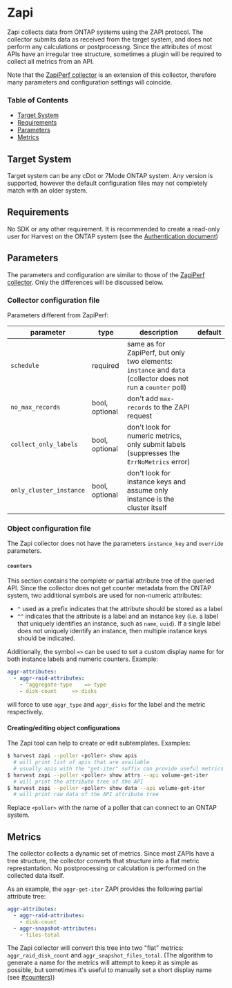 

# Zapi

Zapi collects data from ONTAP systems using the ZAPI protocol. The collector submits data as received from the target system, and does not perform any calculations or postprocessng. Since the attributes of most APIs have an irregular tree structure, sometimes a plugin will be required to collect all metrics from an API.

Note that the [ZapiPerf collector](../zapiperf/README.md) is an extension of this collector, therefore many parameters and configuration settings will coincide.

### Table of Contents
- [Target System](#target-system)
- [Requirements](#requirements)
- [Parameters](#parameters)
- [Metrics](#metrics)

## Target System
Target system can be any cDot or 7Mode ONTAP system. Any version is supported, however the default configuration files may not completely match with an older system.

## Requirements
No SDK or any other requirement. It is recommended to create a read-only user for Harvest on the ONTAP system (see the [Authentication document](../../../docs/AuthAndPermissions.md))

## Parameters

The parameters and configuration are similar to those of the [ZapiPerf collector](../zapiperf/README.md). Only the differences will be discussed below.

### Collector configuration file

Parameters different from ZapiPerf:


| parameter              | type         | description                                      | default                |
|------------------------|--------------|--------------------------------------------------|------------------------|
| `schedule`             | required     | same as for ZapiPerf, but only two elements: `instance` and `data` (collector does not run a `counter` poll) ||
| `no_max_records`       | bool, optional | don't add `max-records` to the ZAPI request    |                        |
| `collect_only_labels`  | bool, optional | don't look for numeric metrics, only submit labels  (suppresses the `ErrNoMetrics` error)| |
| `only_cluster_instance` | bool, optional | don't look for instance keys and assume only instance is the cluster itself ||


### Object configuration file

The Zapi collector does not have the parameters `instance_key` and `override` parameters.

#### `counters`

This section contains the complete or partial attribute tree of the queried API. Since the collector does not get counter metadata from the ONTAP system, two additional symbols are used for non-numeric attributes:

- `^` used as a prefix indicates that the attribute should be stored as a label
- `^^` indicates that the attribute is a label and an instance key (i.e. a label that uniquely identifies an instance, such as `name`, `uuid`). If a single label does not uniquely identify an instance, then multiple instance keys should be indicated.

Additionally, the symbol `=>` can be used to set a custom display name for for both instance labels and numeric counters. Example:

```yaml
aggr-attributes:
  - aggr-raid-attributes:
    - ^aggregate-type    => type
	- disk-count     => disks
```

will force to use `aggr_type` and `aggr_disks` for the label and the metric respectively.

#### Creating/editing object configurations

The Zapi tool can help to create or edit subtemplates. Examples:

```sh
$ harvest zapi --poller <poller> show apis
  # will print list of apis that are available
  # usually apis with the "get-iter" suffix can provide useful metrics
$ harvest zapi --poller <poller> show attrs --api volume-get-iter
  # will print the attribute tree of the API
$ harvest zapi --poller <poller> show data --api volume-get-iter
  # will print raw data of the API attribute tree
```

Replace `<poller>` with the name of a poller that can connect to an ONTAP system.

## Metrics

The collector collects a dynamic set of metrics. Since most ZAPIs have a tree structure, the collector converts that structure into a flat metric represtantation. No postprocessing or calculation is performed on the collected data itself. 

As an example, the `aggr-get-iter` ZAPI provides the following partial attribute tree:

```yaml
aggr-attributes:
  - aggr-raid-attributes:
    - disk-count
  - aggr-snapshot-attributes:
    - files-total
```

The Zapi collector will convert this tree into two "flat" metrics: `aggr_raid_disk_count` and `aggr_snapshot_files_total`. (The algorithm to generate a name for the metrics will attempt to keep it as simple as possible, but sometimes it's useful to manually set a short display name (see [#counters](#counters)))